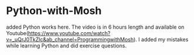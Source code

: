 # Python-with-Mosh
added Python works here. The video is in 6 hours length and available on Youtube(https://www.youtube.com/watch?v=_uQrJ0TkZlc&ab_channel=ProgrammingwithMosh). I added my mistakes while learning Python and did exercise questions.
